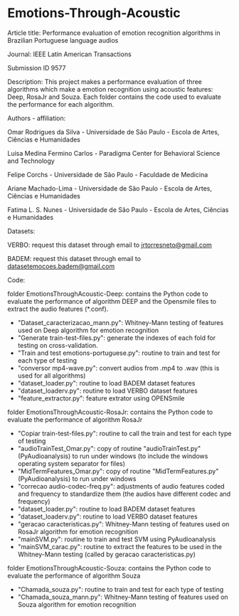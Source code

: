 # Emotions-Through-Acoustic
Article title: Performance evaluation of emotion recognition algorithms in Brazilian Portuguese language audios

Journal: IEEE Latin American Transactions

Submission ID 9577

Description: This project makes a performance evaluation of three algorithms which make a emotion recognition using acoustic features: Deep, RosaJr and Souza. Each folder contains the code used to evaluate the performance for each algorithm. 

Authors - affiliation:

Omar Rodrigues da Silva - Universidade de São Paulo - Escola de Artes, Ciências e Humanidades

Luisa Medina Fermino Carlos - Paradigma Center for Behavioral Science and Technology

Felipe Corchs - Universidade de São Paulo - Faculdade de Medicina

Ariane Machado-Lima - Universidade de São Paulo - Escola de Artes, Ciências e Humanidades

Fatima L. S. Nunes - Universidade de São Paulo - Escola de Artes, Ciências e Humanidades 

Datasets:

VERBO: request this dataset through email to jrtorresneto@gmail.com

BADEM: request this dataset through email to datasetemocoes.badem@gmail.com

Code:

folder EmotionsThroughAcoustic-Deep: contains the Python code to evaluate the performance of algorithm DEEP and the Opensmile files to extract the audio features (*.conf). 

- "Dataset_caracterizacao_mann.py": Whitney-Mann testing of features used on Deep algorithm for emotion recognition
- "Generate train-test-files.py": generate the indexes of each fold for testing on cross-validation.
- "Train and test emotions-portuguese.py": routine to train and test for each type of testing
- "conversor mp4-wave.py": convert audios from .mp4 to .wav (this is used for all algorithms)
- "dataset_loader.py": routine to load BADEM dataset features
- "dataset_loaderv.py": routine to load VERBO dataset features
- "feature_extractor.py": feature extrator using OPENSmile

folder EmotionsThroughAcoustic-RosaJr: contains the Python code to evaluate the performance of algorithm RosaJr
- "Copiar train-test-files.py": routine to call the train and test for each type of testing
- "audioTrainTest_Omar.py": copy of routine "audioTrainTest.py" (PyAudioanalysis) to run under windows (to include the windows operating system separator for files)
- "MidTermFeatures_Omar.py": copy of routine "MidTermFeatures.py" (PyAudioanalysis) to run under windows  
- "correcao audio-codec-freq.py": adjustments of audio features coded and frequency to standardize them (the audios have different codec and frequency)
- "dataset_loader.py": routine to load BADEM dataset features
- "dataset_loaderv.py": routine to load VERBO dataset features
- "geracao caracteristicas.py": Whitney-Mann testing of features used on RosaJr algorithm for emotion recognition
- "mainSVM.py": routine to train and test SVM using PyAudioanalysis
- "mainSVM_carac.py": routine to extract the features to be used in the Whitney-Mann testing (called by geracao caracteristicas.py)

folder EmotionsThroughAcoustic-Souza: contains the Python code to evaluate the performance of algorithm Souza
- "Chamada_souza.py": routine to train and test for each type of testing
- "Chamada_souza_mann.py": Whitney-Mann testing of features used on Souza algorithm for emotion recognition


